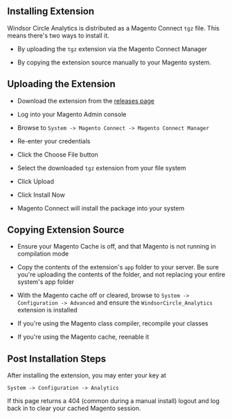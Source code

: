 Installing Extension
--------------------------------------------------

Windsor Circle Analytics is distributed as a Magento Connect `tgz` file.  This means there's two ways to install it.

- By uploading the `tgz` extension via the Magento Connect Manager

- By copying the extension source manually to your Magento system.

## Uploading the Extension

- Download the extension from the [releases page](https://github.com/windsor-circle/analytics-magento/releases)

- Log into your Magento Admin console

- Browse to `System -> Magento Connect -> Magento Connect Manager`

- Re-enter your credentials

- Click the Choose File button

- Select the downloaded `tgz` extension from your file system

- Click Upload

- Click Install Now

- Magento Connect will install the package into your system

## Copying Extension Source

- Ensure your Magento Cache is off, and that Magento is not running in compilation mode

- Copy the contents of the extension's `app` folder to your server.  Be sure you're uploading the contents of the folder, and not replacing your entire system's app folder

- With the Magento cache off or cleared, browse to `System -> Configuration -> Advanced` and ensure the `WindsorCircle_Analytics` extension is installed

- If you're using the Magento class compiler, recompile your classes

- If you're using the Magento cache, reenable it

## Post Installation Steps

After installing the extension, you may enter your key at

    System -> Configuration -> Analytics
    
If this page returns a 404 (common during a manual install) logout and log back in to clear your cached Magento session.      
